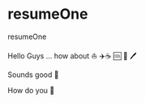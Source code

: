 # resumeOne
resumeOne

Hello Guys ... how about :boat: :airplane::coffee: :cool: :train: :pen:

Sounds good :lollipop:

How do you :beer:
